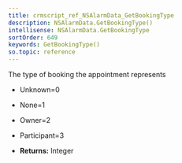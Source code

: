 ```yaml
---
title: crmscript_ref_NSAlarmData_GetBookingType
description: NSAlarmData.GetBookingType()
intellisense: NSAlarmData.GetBookingType
sortOrder: 649
keywords: GetBookingType()
so.topic: reference
---
```



The type of booking the appointment represents
* Unknown=0
* None=1
* Owner=2
* Participant=3


* **Returns:** Integer


